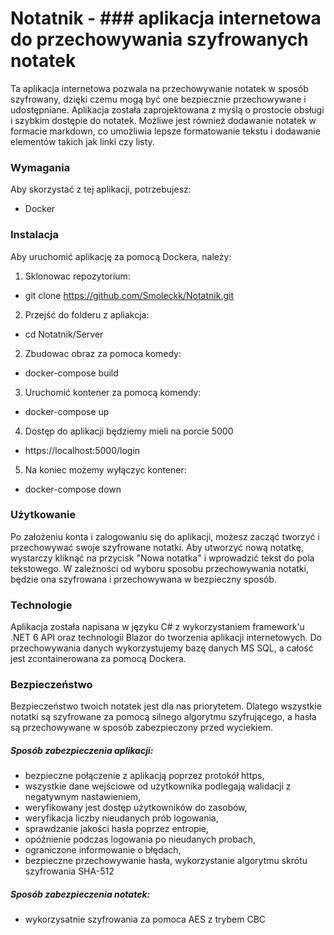 # Notatnik - ### aplikacja internetowa do przechowywania szyfrowanych notatek
Ta aplikacja internetowa pozwala na przechowywanie notatek w sposób szyfrowany,
dzięki czemu mogą być one bezpiecznie przechowywane i udostępniane. Aplikacja została zaprojektowana z myślą
o prostocie obsługi i szybkim dostępie do notatek. Możliwe jest również dodawanie notatek w formacie markdown,
co umożliwia lepsze formatowanie tekstu i dodawanie elementów takich jak linki czy listy.

### Wymagania
Aby skorzystać z tej aplikacji, potrzebujesz:
* Docker

### Instalacja
Aby uruchomić aplikację za pomocą Dockera, należy:
1. Sklonowac repozytorium:
- git clone https://github.com/Smoleckk/Notatnik.git
2. Przejść do folderu z apliakcja:
- cd Notatnik/Server
2. Zbudowac obraz za pomoca komedy:
- docker-compose build
3. Uruchomić kontener za pomocą komendy:
- docker-compose up
4. Dostęp do aplikacji będziemy mieli na porcie 5000
- https://localhost:5000/login
5. Na koniec możemy wyłączyc kontener:
- docker-compose down


### Użytkowanie
Po założeniu konta i zalogowaniu się do aplikacji, możesz zacząć tworzyć i przechowywać swoje szyfrowane notatki.
Aby utworzyć nową notatkę, wystarczy kliknąć na przycisk "Nowa notatka" i wprowadzić tekst do pola tekstowego.
W zależności od wyboru sposobu przechowywania notatki, będzie ona szyfrowana i przechowywana w bezpieczny sposób.

### Technologie
Aplikacja została napisana w języku C# z wykorzystaniem framework'u .NET 6 API oraz technologii Blazor do tworzenia aplikacji internetowych.
Do przechowywania danych wykorzystujemy bazę danych MS SQL, a całość jest zcontainerowana za pomocą Dockera.

### Bezpieczeństwo
Bezpieczeństwo twoich notatek jest dla nas priorytetem. Dlatego wszystkie notatki są szyfrowane za pomocą silnego algorytmu szyfrującego,
a hasła są przechowywane w sposób zabezpieczony przed wyciekiem.

##### Sposób zabezpieczenia aplikacji:
* bezpieczne połączenie z aplikacją poprzez protokół https,
* wszystkie dane wejściowe od użytkownika podlegają walidacji z negatywnym nastawieniem,
* weryfikowany jest dostęp użytkowników do zasobów,
* weryfikacja liczby nieudanych prób logowania,
* sprawdzanie jakości hasła poprzez entropie,
* opóźnienie podczas logowania po nieudanych probach,
* ograniczone informowanie o błędach,
* bezpieczne przechowywanie hasła, wykorzystanie algorytmu skrótu szyfrowania SHA-512

##### Sposób zabezpieczenia notatek:
* wykorzysatnie szyfrowania za pomoca AES z trybem CBC
